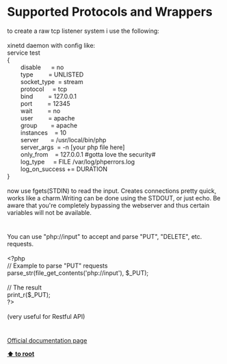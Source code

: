 # Supported Protocols and Wrappers




<div class="phpcode"><span class="html">
to create a raw tcp listener system i use the following:<br><br>xinetd daemon with config like:<br>service test<br>{<br>&#xA0; &#xA0; &#xA0; &#xA0; disable&#xA0; &#xA0; &#xA0; = no<br>&#xA0; &#xA0; &#xA0; &#xA0; type&#xA0; &#xA0; &#xA0; &#xA0;&#xA0; = UNLISTED<br>&#xA0; &#xA0; &#xA0; &#xA0; socket_type&#xA0; = stream<br>&#xA0; &#xA0; &#xA0; &#xA0; protocol&#xA0; &#xA0;&#xA0; = tcp<br>&#xA0; &#xA0; &#xA0; &#xA0; bind&#xA0; &#xA0; &#xA0; &#xA0;&#xA0; = 127.0.0.1<br>&#xA0; &#xA0; &#xA0; &#xA0; port&#xA0; &#xA0; &#xA0; &#xA0;&#xA0; = 12345<br>&#xA0; &#xA0; &#xA0; &#xA0; wait&#xA0; &#xA0; &#xA0; &#xA0;&#xA0; = no<br>&#xA0; &#xA0; &#xA0; &#xA0; user&#xA0; &#xA0; &#xA0; &#xA0;&#xA0; = apache<br>&#xA0; &#xA0; &#xA0; &#xA0; group&#xA0; &#xA0; &#xA0; &#xA0; = apache<br>&#xA0; &#xA0; &#xA0; &#xA0; instances&#xA0; &#xA0; = 10<br>&#xA0; &#xA0; &#xA0; &#xA0; server&#xA0; &#xA0; &#xA0;&#xA0; = /usr/local/bin/php<br>&#xA0; &#xA0; &#xA0; &#xA0; server_args&#xA0; = -n [your php file here]<br>&#xA0; &#xA0; &#xA0; &#xA0; only_from&#xA0; &#xA0; = 127.0.0.1 #gotta love the security#<br>&#xA0; &#xA0; &#xA0; &#xA0; log_type&#xA0; &#xA0;&#xA0; = FILE /var/log/phperrors.log<br>&#xA0; &#xA0; &#xA0; &#xA0; log_on_success += DURATION<br>}<br><br>now use fgets(STDIN) to read the input. Creates connections pretty quick, works like a charm.Writing can be done using the STDOUT, or just echo. Be aware that you&apos;re completely bypassing the webserver and thus certain variables will not be available.</span>
</div>
  

#


<div class="phpcode"><span class="html">
You can use &quot;php://input&quot; to accept and parse &quot;PUT&quot;, &quot;DELETE&quot;, etc. requests.<br><br><span class="default">&lt;?php<br></span><span class="comment">// Example to parse &quot;PUT&quot; requests <br></span><span class="default">parse_str</span><span class="keyword">(</span><span class="default">file_get_contents</span><span class="keyword">(</span><span class="string">&apos;php://input&apos;</span><span class="keyword">), </span><span class="default">$_PUT</span><span class="keyword">);<br><br></span><span class="comment">// The result<br></span><span class="default">print_r</span><span class="keyword">(</span><span class="default">$_PUT</span><span class="keyword">);<br></span><span class="default">?&gt;<br></span><br>(very useful for Restful API)</span>
</div>
  

#

[Official documentation page](https://www.php.net/manual/en/wrappers.php)

**[⬆ to root](/)**